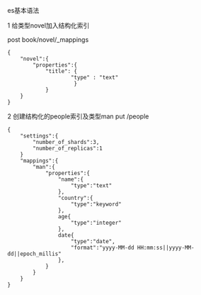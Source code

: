 es基本语法

1 给类型novel加入结构化索引

post    book/novel/_mappings

```
{
	"novel":{
		"properties":{
			"title": {
					"type" : "text"
			  		 }	
		    }
	}
}
```

2 创建结构化的people索引及类型man
put   /people

	{
		"settings":{
			"number_of_shards":3,
			"number_of_replicas":1
		}
		"mappings":{
			"man":{
				"properties":{
	                "name":{
	                    "type":"text"
	                },
	                "country":{
	                    "type":"keyword"
	                },
	                age{
	                    "type":"integer"
	                },
	                date{
	                    "type":"date",
	                    "format":"yyyy-MM-dd HH:mm:ss||yyyy-MM-dd||epoch_millis"
	                },
				}
			}
		}
	}
